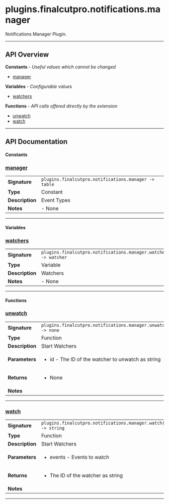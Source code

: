 # plugins.finalcutpro.notifications.manager

Notifications Manager Plugin.

---

## API Overview
**Constants** - _Useful values which cannot be changed_
 * [manager](#manager)

**Variables** - _Configurable values_
 * [watchers](#watchers)

**Functions** - _API calls offered directly by the extension_
 * [unwatch](#unwatch)
 * [watch](#watch)


---

## API Documentation

#### Constants


### [manager](#manager)

|                                             |                                                                                     |
| --------------------------------------------|-------------------------------------------------------------------------------------|
| **Signature**                               | `plugins.finalcutpro.notifications.manager -> table`                                                                    |
| **Type**                                    | Constant                                                                     |
| **Description**                             | Event Types                                                                     |
| **Notes**                                   | - None |

---

#### Variables


### [watchers](#watchers)

|                                             |                                                                                     |
| --------------------------------------------|-------------------------------------------------------------------------------------|
| **Signature**                               | `plugins.finalcutpro.notifications.manager.watchers -> watcher`                                                                    |
| **Type**                                    | Variable                                                                     |
| **Description**                             | Watchers                                                                     |
| **Notes**                                   | - None |

---

#### Functions


### [unwatch](#unwatch)

|                                             |                                                                                     |
| --------------------------------------------|-------------------------------------------------------------------------------------|
| **Signature**                               | `plugins.finalcutpro.notifications.manager.unwatch(id) -> none`                                                                    |
| **Type**                                    | Function                                                                     |
| **Description**                             | Start Watchers                                                                     |
| **Parameters**                              | <ul><li>id - The ID of the watcher to unwatch as string</li></ul> |
| **Returns**                                 | <ul><li>None</li></ul>          |
| **Notes**                                   | <ul></ul> |

---


### [watch](#watch)

|                                             |                                                                                     |
| --------------------------------------------|-------------------------------------------------------------------------------------|
| **Signature**                               | `plugins.finalcutpro.notifications.manager.watch(event) -> string`                                                                    |
| **Type**                                    | Function                                                                     |
| **Description**                             | Start Watchers                                                                     |
| **Parameters**                              | <ul><li>events - Events to watch</li></ul> |
| **Returns**                                 | <ul><li>The ID of the watcher as string</li></ul>          |
| **Notes**                                   | <ul></ul> |

---

